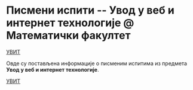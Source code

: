 # Писмени испити -- Увод у веб и интернет технологије @ Математички факултет

[УВИТ](../README.md)

Овде су постављена информације о писменим испитима из предмета **Увод у веб и интернет технологије**.  

[УВИТ](../README.md)  
